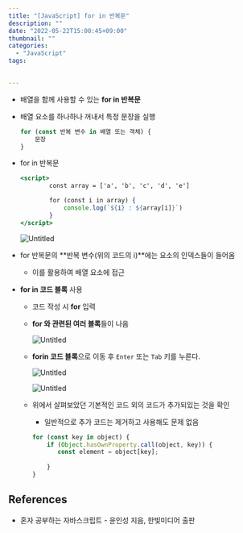 ```yaml
---
title: "[JavaScript] for in 반복문"
description: ""
date: "2022-05-22T15:00:45+09:00"
thumbnail: ""
categories:
  - "JavaScript"
tags:
 

---
```

<!--more-->

- 배열을 함께 사용할 수 있는 **for in 반복문**
- 배열 요소를 하나하나 꺼내서 특정 문장을 실행
    
    ```jsx
    for (const 반복 변수 in 배열 또는 객체) {
    	문장
    }
    ```
    
- for in 반복문
    
    ```jsx
    <script>
            const array = ['a', 'b', 'c', 'd', 'e']
    
            for (const i in array) {
                console.log(`${i} : ${array[i]}`)
            }
    </script>
    ```
    
    ![Untitled](/images/lang_javascript/JavaScript_for_in_반복문/Untitled.png)
    
- for 반복문의 **반복 변수(위의 코드의 i)**에는 요소의 인덱스들이 들어옴
    - 이를 활용하여 배열 요소에 접근
- **for in 코드 블록** 사용
    - 코드 작성 시 **for** 입력
    - **for 와 관련된 여러 블록**들이 나옴
        
        ![Untitled](/images/lang_javascript/JavaScript_for_in_반복문/Untitled%201.png)
        
    - **forin 코드 블록**으로 이동 후 `Enter` 또는 `Tab` 키를 누른다.
        
        ![Untitled](/images/lang_javascript/JavaScript_for_in_반복문/Untitled%202.png)
        
        ![Untitled](/images/lang_javascript/JavaScript_for_in_반복문/Untitled%203.png)
        
    - 위에서 살펴보았던 기본적인 코드 외의 코드가 추가되있는 것을 확인
        - 일반적으로 추가 코드는 제거하고 사용해도 문제 없음
        
        ```jsx
        for (const key in object) {
            if (Object.hasOwnProperty.call(object, key)) {
               const element = object[key];
                        
            }
        }
        ```
        

## References

- 혼자 공부하는 자바스크립트 - 윤인성 지음, 한빛미디어 출판